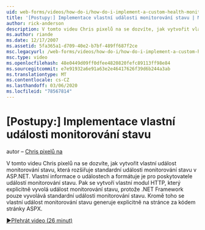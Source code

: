 ```yaml
---
uid: web-forms/videos/how-do-i/how-do-i-implement-a-custom-health-monitoring-event
title: '[Postupy:] Implementace vlastní události monitorování stavu | Microsoft Docs'
author: rick-anderson
description: V tomto videu Chris pixelů na se dozvíte, jak vytvořit vlastní událost monitorování stavu, která rozšiřuje standardní události monitorování stavu v ASP.NET. Vlastní pro...
ms.author: riande
ms.date: 12/17/2007
ms.assetid: 5fa365a1-d709-40e2-b7bf-489ff687f2ce
msc.legacyurl: /web-forms/videos/how-do-i/how-do-i-implement-a-custom-health-monitoring-event
msc.type: video
ms.openlocfilehash: 48e0449d09ff0dfee4820820fefc89113ff98e84
ms.sourcegitcommit: e7e91932a6e91a63e2e46417626f39d6b244a3ab
ms.translationtype: MT
ms.contentlocale: cs-CZ
ms.lasthandoff: 03/06/2020
ms.locfileid: "78567814"
---
```

# <a name="how-do-i-implement-a-custom-health-monitoring-event"></a>[Postupy:] Implementace vlastní události monitorování stavu

autor – [Chris pixelů na](https://twitter.com/chrispels)

V tomto videu Chris pixelů na se dozvíte, jak vytvořit vlastní událost monitorování stavu, která rozšiřuje standardní události monitorování stavu v ASP.NET. Vlastní informace o událostech a formátuje je pro poskytovatele událostí monitorování stavu. Pak se vytvoří vlastní modul HTTP, který explicitně vyvolá událost monitorování stavu, protože .NET Framework pouze vyvolává standardní události monitorování stavu. Kromě toho se vlastní událost monitorování stavu generuje explicitně na stránce za kódem stránky ASPX.

[&#9654;Přehrát video (26 minut)](https://channel9.msdn.com/Blogs/ASP-NET-Site-Videos/how-do-i-implement-a-custom-health-monitoring-event)
